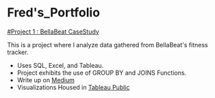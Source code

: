# Fred's_Portfolio


[#Project 1 : BellaBeat CaseStudy](https://medium.com/@little.fredrick46/bellabeat-smart-device-fitness-tracker-analysis-3bec7f7c061e)

This is a project where I analyze data gathered from BellaBeat's fitness tracker.

* Uses SQL, Excel, and Tableau.
* Project exhibits the use of GROUP BY and JOINS Functions.
* Write up on [Medium](https://medium.com/@little.fredrick46/bellabeat-smart-device-fitness-tracker-analysis-3bec7f7c061e)
* Visualizations Housed in [Tableau Public](https://public.tableau.com/app/profile/fredrick.little/viz/Capstone_16835991564560/RelationshipBetweenStepswalkedandCaloriesBurned#2)
